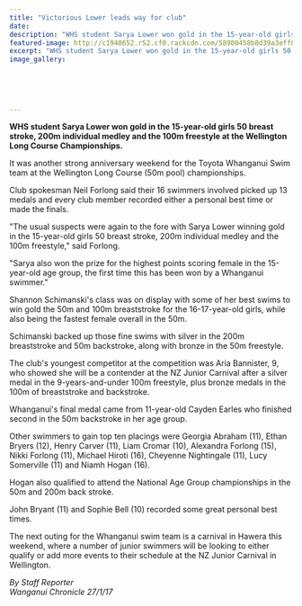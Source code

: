 ```yaml
---
title: "Victorious Lower leads way for club"
date: 
description: "WHS student Sarya Lower won gold in the 15-year-old girls 50 breast stroke, 200m individual medley and the 100m freestyle at the Wellington Long Course Champs..."
featured-image: http://c1940652.r52.cf0.rackcdn.com/58900458b8d39a3eff0022df/Sarya-Lower-WN-Long-Course-champs-chron-26-Jan-2017.jpg
excerpt: "WHS student Sarya Lower won gold in the 15-year-old girls 50 breast stroke, 200m individual medley and the 100m freestyle at the Wellington Long Course Champs."
image_gallery:
    
    
    
    
    
---
```


<p><strong>WHS student Sarya Lower won gold in the 15-year-old girls 50 breast stroke, 200m individual medley and the 100m freestyle at the Wellington Long Course Championships.</strong></p>
<p>It was another strong anniversary weekend for the Toyota Whanganui Swim team at the Wellington Long Course (50m pool) championships.</p>
<p>Club spokesman Neil Forlong said their 16 swimmers involved picked up 13 medals and every club member recorded either a personal best time or made the finals.</p>
<p>"The usual suspects were again to the fore with Sarya Lower winning gold in the 15-year-old girls 50 breast stroke, 200m individual medley and the 100m freestyle," said Forlong.</p>
<p>"Sarya also won the prize for the highest points scoring female in the 15-year-old age group, the first time this has been won by a Whanganui swimmer."</p>
<p>Shannon Schimanski's class was on display with some of her best swims to win gold the 50m and 100m breaststroke for the 16-17-year-old girls, while also being the fastest female overall in the 50m.</p>
<p>Schimanski backed up those fine swims with silver in the 200m breaststroke and 50m backstroke, along with bronze in the 50m freestyle.</p>
<p>The club's youngest competitor at the competition was Aria Bannister, 9, who showed she will be a contender at the NZ Junior Carnival after a silver medal in the 9-years-and-under 100m freestyle, plus bronze medals in the 100m of breaststroke and backstroke.</p>
<p>Whanganui's final medal came from 11-year-old Cayden Earles who finished second in the 50m backstroke in her age group.</p>
<p>Other swimmers to gain top ten placings were Georgia Abraham (11), Ethan Bryers (12), Henry Carver (11), Liam Cromar (10), Alexandra Forlong (15), Nikki Forlong (11), Michael Hiroti (16), Cheyenne Nightingale (11), Lucy Somerville (11) and Niamh Hogan (16).</p>
<p>Hogan also qualified to attend the National Age Group championships in the 50m and 200m back stroke.</p>
<p>John Bryant (11) and Sophie Bell (10) recorded some great personal best times.</p>
<p>The next outing for the Whanganui swim team is a carnival in Hawera this weekend, where a number of junior swimmers will be looking to either qualify or add more events to their schedule at the NZ Junior Carnival in Wellington.</p>
<p class="clear syndicator"><em>By Staff Reporter</em><br /><em>Wanganui Chronicle 27/1/17</em></p>

